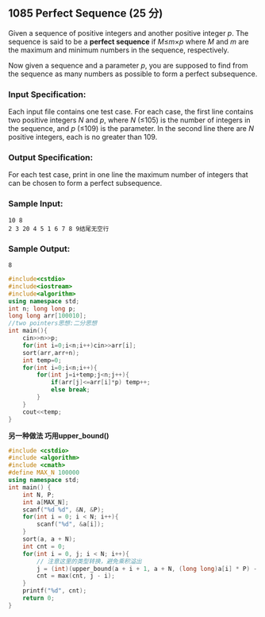 ## 1085 Perfect Sequence (25 分)

Given a sequence of positive integers and another positive integer *p*. The sequence is said to be a **perfect sequence** if *M*≤*m*×*p* where *M* and *m* are the maximum and minimum numbers in the sequence, respectively.

Now given a sequence and a parameter *p*, you are supposed to find from the sequence as many numbers as possible to form a perfect subsequence.

### Input Specification:

Each input file contains one test case. For each case, the first line contains two positive integers *N* and *p*, where *N* (≤105) is the number of integers in the sequence, and *p* (≤109) is the parameter. In the second line there are *N* positive integers, each is no greater than 109.

### Output Specification:

For each test case, print in one line the maximum number of integers that can be chosen to form a perfect subsequence.

### Sample Input:

```in
10 8
2 3 20 4 5 1 6 7 8 9结尾无空行
```

### Sample Output:

```out
8
```

```C++
#include<cstdio>
#include<iostream>
#include<algorithm>
using namespace std;
int n; long long p;
long long arr[100010];
//two pointers思想:二分思想
int main(){
    cin>>n>>p;
    for(int i=0;i<n;i++)cin>>arr[i];
    sort(arr,arr+n);
    int temp=0;
    for(int i=0;i<n;i++){
        for(int j=i+temp;j<n;j++){
            if(arr[j]<=arr[i]*p) temp++;
            else break;
        }
    }
    cout<<temp;
}
```

**另一种做法 巧用upper_bound()**

```C++
#include <cstdio>
#include <algorithm>
#include <cmath>
#define MAX_N 100000
using namespace std;
int main() {
    int N, P;
    int a[MAX_N];
    scanf("%d %d", &N, &P);
    for(int i = 0; i < N; i++){
        scanf("%d", &a[i]);
    }
    sort(a, a + N);
    int cnt = 0;
    for(int i = 0, j; i < N; i++){
        // 注意这里的类型转换，避免乘积溢出
        j = (int)(upper_bound(a + i + 1, a + N, (long long)a[i] * P) - a);
        cnt = max(cnt, j - i);
    }
    printf("%d", cnt);
    return 0;
}

```

